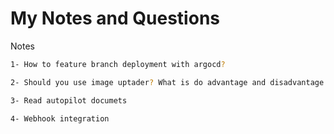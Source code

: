 # My Notes and Questions


Notes
``` bash
1- How to feature branch deployment with argocd? 

2- Should you use image uptader? What is do advantage and disadvantage

3- Read autopilot documets

4- Webhook integration

```